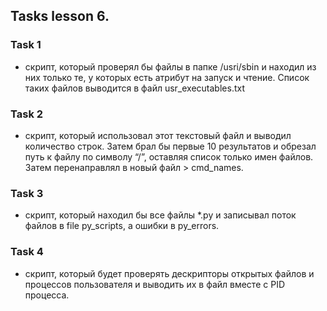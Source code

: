 ## Tasks lesson 6.

### Task 1
- скрипт,  который проверял бы файлы в папке /usrі/sbin и находил из них только те, у которых есть атрибут на запуск и чтение. Список таких файлов выводится в файл usr_executables.txt
### Task 2
- скрипт,  который использовал этот текстовый файл и выводил количество строк. Затем брал бы первые 10 результатов и обрезал путь к файлу по символу “/”, оставляя список только имен файлов. Затем перенаправлял в новый файл > cmd_names.
### Task 3
- скрипт,  который находил бы все файлы *.py  и записывал поток файлов в  file  py_scripts, а ошибки в py_errors.
### Task 4
- скрипт, который будет проверять дескрипторы открытых файлов и  процессов пользователя  и выводить их в файл вместе с PID процесса. 